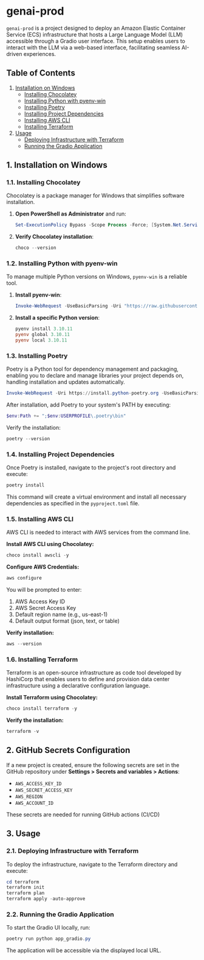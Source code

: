 # genai-prod

`genai-prod` is a project designed to deploy an Amazon Elastic Container Service (ECS) infrastructure that hosts a Large Language Model (LLM) accessible through a Gradio user interface. This setup enables users to interact with the LLM via a web-based interface, facilitating seamless AI-driven experiences.

## Table of Contents

1. [Installation on Windows](#installation-on-windows)
   - [Installing Chocolatey](#installing-chocolatey)
   - [Installing Python with pyenv-win](#installing-python-with-pyenv-win)
   - [Installing Poetry](#installing-poetry)
   - [Installing Project Dependencies](#installing-project-dependencies)
   - [Installing AWS CLI](#installing-aws-cli)
   - [Installing Terraform](#installing-terraform)
2. [Usage](#usage)
   - [Deploying Infrastructure with Terraform](#deploying-infrastructure-with-terraform)
   - [Running the Gradio Application](#running-the-gradio-application)

## 1. Installation on Windows

### 1.1. Installing Chocolatey
Chocolatey is a package manager for Windows that simplifies software installation.

1. **Open PowerShell as Administrator** and run:
   ```powershell
   Set-ExecutionPolicy Bypass -Scope Process -Force; [System.Net.ServicePointManager]::SecurityProtocol = [System.Net.ServicePointManager]::SecurityProtocol -bor 3072; iex ((New-Object System.Net.WebClient).DownloadString('https://community.chocolatey.org/install.ps1'))
   ```
2. **Verify Chocolatey installation**:
   ```powershell
   choco --version
   ```

### 1.2. Installing Python with pyenv-win
To manage multiple Python versions on Windows, `pyenv-win` is a reliable tool.

1. **Install pyenv-win**:
   ```powershell
   Invoke-WebRequest -UseBasicParsing -Uri "https://raw.githubusercontent.com/pyenv-win/pyenv-win/master/pyenv-win/install-pyenv-win.ps1" -OutFile "$HOME\install-pyenv-win.ps1"; & "$HOME\install-pyenv-win.ps1"
   ```

2. **Install a specific Python version**:
   ```powershell
   pyenv install 3.10.11
   pyenv global 3.10.11
   pyenv local 3.10.11
   ```

### 1.3. Installing Poetry
Poetry is a Python tool for dependency management and packaging, enabling you to declare and manage libraries your project depends on, handling installation and updates automatically.

```powershell
Invoke-WebRequest -Uri https://install.python-poetry.org -UseBasicParsing | python -
```

After installation, add Poetry to your system's PATH by executing:
```powershell
$env:Path += ";$env:USERPROFILE\.poetry\bin"
```

Verify the installation:
```powershell
poetry --version
```

### 1.4. Installing Project Dependencies
Once Poetry is installed, navigate to the project's root directory and execute:
```powershell
poetry install
```
This command will create a virtual environment and install all necessary dependencies as specified in the `pyproject.toml` file.

### 1.5. Installing AWS CLI
AWS CLI is needed to interact with AWS services from the command line.

**Install AWS CLI using Chocolatey:**
```powershell
choco install awscli -y
```

**Configure AWS Credentials:**
```powershell
aws configure
```
You will be prompted to enter:
1. AWS Access Key ID
2. AWS Secret Access Key
3. Default region name (e.g., us-east-1)
4. Default output format (json, text, or table)

**Verify installation:**
```powershell
aws --version
```

### 1.6. Installing Terraform
Terraform is an open-source infrastructure as code tool developed by HashiCorp that enables users to define and provision data center infrastructure using a declarative configuration language.

**Install Terraform using Chocolatey:**
```powershell
choco install terraform -y
```

**Verify the installation:**
```powershell
terraform -v
```

## 2. GitHub Secrets Configuration

If a new project is created, ensure the following secrets are set in the GitHub repository under **Settings > Secrets and variables > Actions**:

- `AWS_ACCESS_KEY_ID`
- `AWS_SECRET_ACCESS_KEY`
- `AWS_REGION`
- `AWS_ACCOUNT_ID`

These secrets are needed for running GitHub actions (CI/CD)

## 3. Usage

### 2.1. Deploying Infrastructure with Terraform
To deploy the infrastructure, navigate to the Terraform directory and execute:

```powershell
cd terraform
terraform init
terraform plan
terraform apply -auto-approve
```

### 2.2. Running the Gradio Application
To start the Gradio UI locally, run:

```powershell
poetry run python app_gradio.py
```

The application will be accessible via the displayed local URL.








